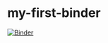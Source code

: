 # my-first-binder

[![Binder](https://mybinder.org/badge_logo.svg)](https://mybinder.org/v2/gh/matheus-sampaio-eld/my-first-binder/HEAD)
